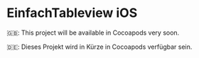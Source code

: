 # EinfachTableview iOS

🇬🇧: This project will be available in Cocoapods very soon.

🇩🇪: Dieses Projekt wird in Kürze in Cocoapods verfügbar sein.
